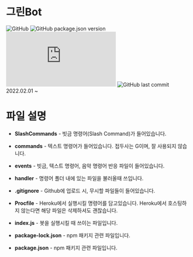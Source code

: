 # 그린Bot
![GitHub](https://img.shields.io/github/license/GreenScreen410/GreenBot-Discord?style=flat-square) ![GitHub package.json version](https://img.shields.io/github/package-json/v/GreenScreen410/GreenBot-Discord?style=flat-square) ![node-current](https://img.shields.io/node/v/discord.js?style=flat-square) ![GitHub last commit](https://img.shields.io/github/last-commit/GreenScreen410/GreenBot-Discord?style=flat-square)
</br>2022.02.01 ~
# 파일 설명
* **SlashCommands** - 빗금 명령어(Slash Command)가 들어있습니다.

* **commands** - 텍스트 명령어가 들어있습니다. 접두사는 G이며, 잘 사용되지 않습니다.

* **events** - 빗금, 텍스트 명령어, 음악 명령어 반응 파일이 들어있습니다.

* **handler** - 명령어 폴더 내에 있는 파일을 불러올때 쓰입니다.

* **.gitignore** - Github에 업로드 시, 무시할 파일들이 들어있습니다.

* **Procfile** - Heroku에서 실행시킬 명령어를 담고있습니다. Heroku에서 호스팅하지 않는다면 해당 파일은 삭제하셔도 괜찮습니다.

* **index.js** - 봇을 실행시킬 때 쓰이는 파일입니다.

* **package-lock.json** - npm 패키지 관련 파일입니다.
* **package.json** - npm 패키지 관련 파일입니다.
